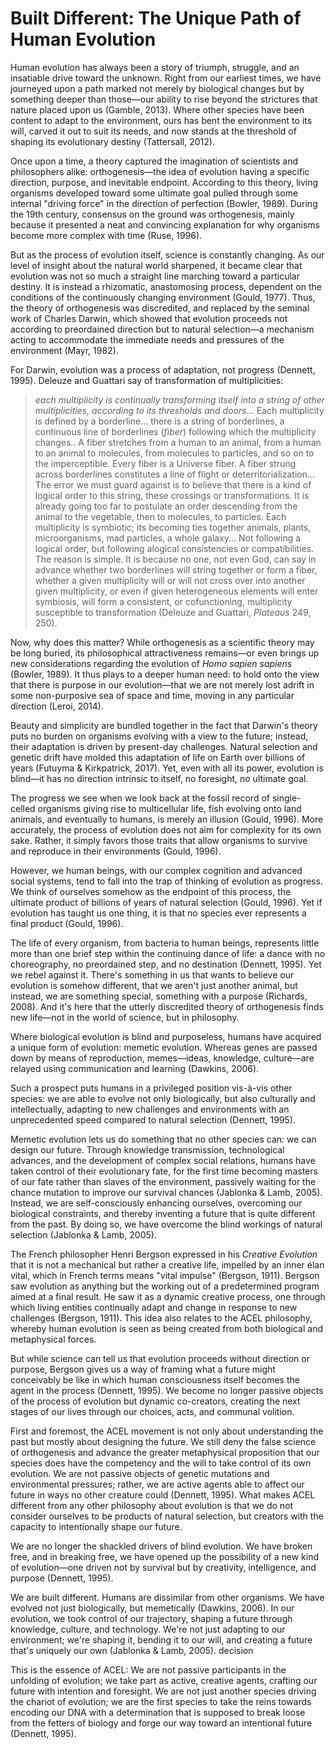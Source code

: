 # Built Different: The Unique Path of Human Evolution

Human evolution has always been a story of triumph, struggle, and an insatiable drive toward the unknown. Right from our earliest times, we have journeyed upon a path marked not merely by biological changes but by something deeper than those—our ability to rise beyond the strictures that nature placed upon us (Gamble, 2013). Where other species have been content to adapt to the environment, ours has bent the environment to its will, carved it out to suit its needs, and now stands at the threshold of shaping its evolutionary destiny (Tattersall, 2012).

Once upon a time, a theory captured the imagination of scientists and philosophers alike: orthogenesis—the idea of evolution having a specific direction, purpose, and inevitable endpoint. According to this theory, living organisms developed toward some ultimate goal pulled through some internal "driving force" in the direction of perfection (Bowler, 1989). During the 19th century, consensus on the ground was orthogenesis, mainly because it presented a neat and convincing explanation for why organisms become more complex with time (Ruse, 1996).

But as the process of evolution itself, science is constantly changing. As our level of insight about the natural world sharpened, it became clear that evolution was not so much a straight line marching toward a particular destiny. It is instead a rhizomatic, anastomosing process, dependent on the conditions of the continuously changing environment (Gould, 1977). Thus, the theory of orthogenesis was discredited, and replaced by the seminal work of Charles Darwin, which showed that evolution proceeds not according to preordained direction but to natural selection—a mechanism acting to accommodate the immediate needs and pressures of the environment (Mayr, 1982).&#x20;

For Darwin, evolution was a process of adaptation, not progress (Dennett, 1995). Deleuze and Guattari say of transformation of multiplicities:&#x20;

> _each multiplicity is continually transforming itself into a string of other multiplicities, according to its thresholds and doors_... Each multiplicity is defined by a borderline... there is a string of borderlines, a continuous line of borderlines (_fiber_) following which the multiplicity changes.. A fiber stretches from a human to an animal, from a human to an animal to molecules, from molecules to particles, and so on to the imperceptible. Every fiber is a Universe fiber. A fiber strung across borderlines constitutes a line of flight or deterritorialization... The error we must guard against is to believe that there is a kind of logical order to this string, these crossings or transformations. It is already going too far to postulate an order descending from the animal to the vegetable, then to molecules, to particles. Each multiplicity is symbiotic; its becoming ties together animals, plants, microorganisms, mad particles, a whole galaxy... Not following a logical order, but following alogical consistencies or compatibilities. The reason is simple. It is because no one, not even God, can say in advance whether two borderlines will string together or form a fiber, whether a given multiplicity will or will not cross over into another given multiplicity, or even if given heterogeneous elements will enter symbiosis, will form a consistent, or cofunctioning, multiplicity susceptible to transformation (Deleuze and Guattari, _Plateaus_ 249, 250).&#x20;

Now, why does this matter? While orthogenesis as a scientific theory may be long buried, its philosophical attractiveness remains—or even brings up new considerations regarding the evolution of _Homo sapien sapiens_ (Bowler, 1989). It thus plays to a deeper human need: to hold onto the view that there is purpose in our evolution—that we are not merely lost adrift in some non-purposive sea of space and time, moving in any particular direction (Leroi, 2014).

Beauty and simplicity are bundled together in the fact that Darwin's theory puts no burden on organisms evolving with a view to the future; instead, their adaptation is driven by present-day challenges. Natural selection and genetic drift have molded this adaptation of life on Earth over billions of years (Futuyma & Kirkpatrick, 2017). Yet, even with all its power, evolution is blind—it has no direction intrinsic to itself, no foresight, no ultimate goal.

The progress we see when we look back at the fossil record of single-celled organisms giving rise to multicellular life, fish evolving onto land animals, and eventually to humans, is merely an illusion (Gould, 1996). More accurately, the process of evolution does not aim for complexity for its own sake. Rather, it simply favors those traits that allow organisms to survive and reproduce in their environments (Gould, 1996).&#x20;

However, we human beings, with our complex cognition and advanced social systems, tend to fall into the trap of thinking of evolution as progress. We think of ourselves somehow as the endpoint of this process, the ultimate product of billions of years of natural selection (Gould, 1996). Yet if evolution has taught us one thing, it is that no species ever represents a final product (Gould, 1996).

The life of every organism, from bacteria to human beings, represents little more than one brief step within the continuing dance of life: a dance with no choreography, no preordained step, and no destination (Dennett, 1995). Yet we rebel against it. There's something in us that wants to believe our evolution is somehow different, that we aren't just another animal, but instead, we are something special, something with a purpose (Richards, 2008). And it's here that the utterly discredited theory of orthogenesis finds new life—not in the world of science, but in philosophy.

Where biological evolution is blind and purposeless, humans have acquired a unique form of evolution: memetic evolution. Whereas genes are passed down by means of reproduction, memes—ideas, knowledge, culture—are relayed using communication and learning (Dawkins, 2006).

Such a prospect puts humans in a privileged position vis-à-vis other species: we are able to evolve not only biologically, but also culturally and intellectually, adapting to new challenges and environments with an unprecedented speed compared to natural selection (Dennett, 1995).

Memetic evolution lets us do something that no other species can: we can design our future. Through knowledge transmission, technological advances, and the development of complex social relations, humans have taken control of their evolutionary fate, for the first time becoming masters of our fate rather than slaves of the environment, passively waiting for the chance mutation to improve our survival chances (Jablonka & Lamb, 2005). Instead, we are self-consciously enhancing ourselves, overcoming our biological constraints, and thereby inventing a future that is quite different from the past. By doing so, we have overcome the blind workings of natural selection (Jablonka & Lamb, 2005).

The French philosopher Henri Bergson expressed in his _Creative Evolution_ that it is not a mechanical but rather a creative life, impelled by an inner élan vital, which in French terms means "vital impulse" (Bergson, 1911). Bergson saw evolution as anything but the working out of a predetermined program aimed at a final result. He saw it as a dynamic creative process, one through which living entities continually adapt and change in response to new challenges (Bergson, 1911). This idea also relates to the ACEL philosophy, whereby human evolution is seen as being created from both biological and metaphysical forces.

But while science can tell us that evolution proceeds without direction or purpose, Bergson gives us a way of framing what a future might conceivably be like in which human consciousness itself becomes the agent in the process (Dennett, 1995). We become no longer passive objects of the process of evolution but dynamic co-creators, creating the next stages of our lives through our choices, acts, and communal volition.

First and foremost, the ACEL movement is not only about understanding the past but mostly about designing the future. We still deny the false science of orthogenesis and advance the greater metaphysical proposition that our species does have the competency and the will to take control of its own evolution. We are not passive objects of genetic mutations and environmental pressures; rather, we are active agents able to affect our future in ways no other creature could (Dennett, 1995). What makes ACEL different from any other philosophy about evolution is that we do not consider ourselves to be products of natural selection, but creators with the capacity to intentionally shape our future.

We are no longer the shackled drivers of blind evolution. We have broken free, and in breaking free, we have opened up the possibility of a new kind of evolution—one driven not by survival but by creativity, intelligence, and purpose (Dennett, 1995).&#x20;

We are built different. Humans are dissimilar from other organisms. We have evolved not just biologically, but memetically (Dawkins, 2006). In our evolution, we took control of our trajectory, shaping a future through knowledge, culture, and technology. We're not just adapting to our environment; we're shaping it, bending it to our will, and creating a future that's uniquely our own (Jablonka & Lamb, 2005). decision

This is the essence of ACEL: We are not passive participants in the unfolding of evolution; we take part as active, creative agents, crafting our future with intention and foresight. We are not just another species driving the chariot of evolution; we are the first species to take the reins towards encoding our DNA with a determination that is supposed to break loose from the fetters of biology and forge our way toward an intentional future (Dennett, 1995).
